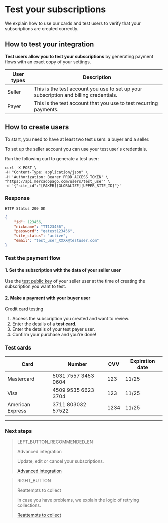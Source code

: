 # Test your subscriptions

We explain how to use our cards and test users to verify that your subscriptions are created correctly.


## How to test your integration

**Test users allow you to test your subscriptions** by generating payment flows with an exact copy of your settings.

User types | Description  
--- |	---
Seller | This is the test account you use to set up your subscription and billing credentials.        
Payer  | This is the test account that you use to test recurring payments.

## How to create users

To start, you need to have at least two test users: a buyer and a seller.

To set up the seller account you can use your test user's credentials. 

Run the following curl to generate a test user:

```curl
curl -X POST \
-H "Content-Type: application/json" \
-H 'Authorization: Bearer PROD_ACCESS_TOKEN' \
"https://api.mercadopago.com/users/test_user" \
-d '{"site_id":"[FAKER][GLOBALIZE][UPPER_SITE_ID]"}'
```

### Response
`HTTP Status 200 OK`
```json
{
    "id": 123456,
    "nickname": "TT123456",
    "password": "qatest123456",
    "site_status": "active",
    "email": "test_user_XXXX@testuser.com"
}
```

### Test the payment flow

#### 1. Set the subscription with the data of your seller user

Use the [test public key](https://www.mercadopago[FAKER][URL][DOMAIN]/developers/panel/credentials) of your seller user at the time of creating the subscription you want to test.<br>

#### 2. Make a payment with your buyer user

Credit card testing

1. Access the subscription you created and want to review.
1. Enter the details of a **test card**.
1. Enter the details of your test payer user.
1. Confirm your purchase and you're done!

### Test cards

| Card | Number | CVV | Expiration date |
| --- | --- | --- | --- |
| Mastercard | 5031 7557 3453 0604 | 123 | 11/25 |
| Visa | 4509 9535 6623 3704 | 123 | 11/25 |
| American Express | 3711 803032 57522 | 1234 | 11/25 |

------------
### Next steps

> LEFT_BUTTON_RECOMMENDED_EN
>
> Advanced integration
>
> Update, edit or cancel your subscriptions.
>
> [Advanced integration](https://www.mercadopago[FAKER][URL][DOMAIN]/developers/en/guides/online-payments/subscriptions/advanced-integration)

> RIGHT_BUTTON
>
> Reattempts to collect
>
> In case you have problems, we explain the logic of retrying collections. 
>
> [Reattempts to collect](https://www.mercadopago[FAKER][URL][DOMAIN]/developers/en/guides/online-payments/subscriptions/payment-retry)
